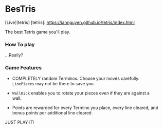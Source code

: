 # BesTris

[Live][tetris]
[tetris]: https://iannguyen.github.io/tetris/index.html

The best Tetris game you'll play.

### How To play

...Really?

### Game Features

- COMPLETELY random Terminos. Choose your moves carefully. `LinePieces` may not be there to save you.

- `WallKick` enables you to rotate your pieces even if they are against a wall.

- Points are rewarded for every Termino you place, every line cleared, and bonus points per additional line cleared.

JUST PLAY IT!
